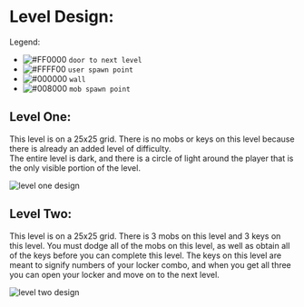 # Level Design:
Legend:
- ![#FF0000](https://placehold.it/15/ff0000/000000?text=+) `door to next level`
- ![#FFFF00](https://placehold.it/15/ffff00/000000?text=+) `user spawn point`
- ![#000000](https://placehold.it/15/000000/000000?text=+) `wall`
- ![#008000](https://placehold.it/15/008000/000000?text=+) `mob spawn point`
## Level One:
This level is on a 25x25 grid. There is no mobs or keys on this level because there is already an added level of difficulty. <br>
The entire level is dark, and there is a circle of light around the player that is the only visible portion of the level.

![level one design](https://github.com/notsaad/KinaxisContest/blob/master/GraphicsLibrary/LevelDesign/Level1/Level1%20Design.png)

## Level Two:
This level is on a 25x25 grid. There is 3 mobs on this level and 3 keys on this level. You must dodge all of the mobs on this level, as well as obtain all of the keys before you can complete this level. The keys on this level are meant to signify numbers of your locker combo, and when you get all three you can open your locker and move on to the next level.

![level two design](https://github.com/notsaad/KinaxisContest/blob/master/GraphicsLibrary/LevelDesign/Level2/Level2%20Design.png)
